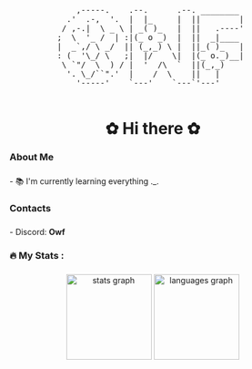<div align="center">
<pre>
    ,-----.    .--.      .--. ________  
  .'  .-,  '.  |  |_     |  ||        | 
 / ,-.|  \ _ \ | _( )_   |  ||   .----' 
;  \  '_ /  | :|(_ o _)  |  ||  _|____  
|  _`,/ \ _/  || (_,_) \ |  ||_( )_   | 
: (  '\_/ \   ;|  |/    \|  |(_ o._)__| 
 \ `"/  \  ) / |  '  /\  `  ||(_,_)     
  '. \_/``".'  |    /  \    ||   |      
    '-----'    `---'    `---`'---'      
                                        
</pre>
</div>

###

<h1 align="center">✿ Hi there ✿</h1>

###

<h3 align="left">About Me</h3>

###

<p align="left">- 📚 I'm currently learning everything ._.</p>

###

<h3 align="left">Contacts</h3>

###

<p align="left">- Discord: <strong>Owf</strong></p>

###

<h3 align="left">🔥   My Stats :</h3>

###

<div align="center">
  <img src="https://github-readme-stats.vercel.app/api?username=Owf2612&hide_title=false&hide_rank=false&show_icons=true&include_all_commits=true&count_private=true&disable_animations=false&theme=dracula&locale=en&hide_border=false" height="150" alt="stats graph"  />
  <img src="https://github-readme-stats.vercel.app/api/top-langs?username=Owf2612&locale=en&hide_title=false&layout=compact&card_width=320&langs_count=5&theme=dracula&hide_border=false" height="150" alt="languages graph"  />
</div>

##